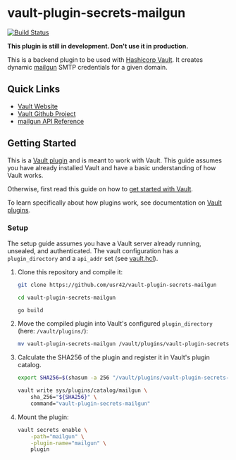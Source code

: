 # vault-plugin-secrets-mailgun
[![Build Status](https://travis-ci.org/usr42/vault-plugin-secrets-mailgun.svg?branch=master)](https://travis-ci.org/usr42/vault-plugin-secrets-mailgun)

**This plugin is still in development. Don't use it in production.**

This is a backend plugin to be used with
[Hashicorp Vault](https://www.github.com/hashicorp/vault).
It creates dynamic [mailgun](https://www.mailgun.com/) SMTP credentials
for a given domain.


## Quick Links
- [Vault Website](https://www.vaultproject.io)
- [Vault Github Project](https://www.github.com/hashicorp/vault)
- [mailgun API Reference](https://documentation.mailgun.com/en/latest/api_reference.html)

## Getting Started

This is a [Vault plugin](https://www.vaultproject.io/docs/internals/plugins.html)
and is meant to work with Vault. This guide assumes you have already
installed Vault and have a basic understanding of how Vault works.

Otherwise, first read this guide on how to
[get started with Vault](https://www.vaultproject.io/intro/getting-started/install.html).

To learn specifically about how plugins work, see documentation on
[Vault plugins](https://www.vaultproject.io/docs/internals/plugins.html).

### Setup

The setup guide assumes you have a Vault server already running,
unsealed, and authenticated. The vault configuration has a
`plugin_directory` and a `api_addr` set (see 
[vault.hcl](docker/vault.hcl)).

1. Clone this repository and compile it:
    ```sh
    git clone https://github.com/usr42/vault-plugin-secrets-mailgun

    cd vault-plugin-secrets-mailgun

    go build
    ```

2. Move the compiled plugin into Vault's configured `plugin_directory`
(here: `/vault/plugins/`):

    ```sh
    mv vault-plugin-secrets-mailgun /vault/plugins/vault-plugin-secrets-mailgun
    ```

3. Calculate the SHA256 of the plugin and register it in Vault's plugin
catalog.

     ```sh
     export SHA256=$(shasum -a 256 "/vault/plugins/vault-plugin-secrets-mailgun" | cut -d' ' -f1)

     vault write sys/plugins/catalog/mailgun \
         sha_256="${SHA256}" \
         command="vault-plugin-secrets-mailgun"
     ```


4. Mount the plugin:

    ```sh
    vault secrets enable \
        -path="mailgun" \
        -plugin-name="mailgun" \
        plugin
    ```
